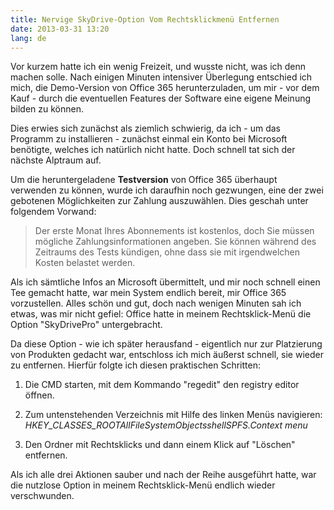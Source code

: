 ```yaml
---
title: Nervige SkyDrive-Option Vom Rechtsklickmenü Entfernen
date: 2013-03-31 13:20
lang: de
---
```


Vor kurzem hatte ich ein wenig Freizeit, und wusste nicht, was ich denn machen solle. Nach einigen Minuten intensiver Überlegung entschied ich mich, die Demo-Version von Office 365 herunterzuladen, um mir - vor dem Kauf - durch die eventuellen Features der Software eine eigene Meinung bilden zu können.

Dies erwies sich zunächst als ziemlich schwierig, da ich - um das Programm zu installieren - zunächst einmal ein Konto bei Microsoft benötigte, welches ich natürlich nicht hatte. Doch schnell tat sich der nächste Alptraum auf.

Um die heruntergeladene **Testversion** von Office 365 überhaupt verwenden zu können, wurde ich daraufhin noch gezwungen, eine der zwei gebotenen Möglichkeiten zur Zahlung auszuwählen. Dies geschah unter folgendem Vorwand:

> Der erste Monat Ihres Abonnements ist kostenlos, doch Sie müssen mögliche Zahlungsinformationen angeben. Sie können während des Zeitraums des Tests kündigen, ohne dass sie mit irgendwelchen Kosten belastet werden.

Als ich sämtliche Infos an Microsoft übermittelt, und mir noch schnell einen Tee gemacht hatte, war mein System endlich bereit, mir Office 365 vorzustellen. Alles schön und gut, doch nach wenigen Minuten sah ich etwas, was mir nicht gefiel: Office hatte in meinem Rechtsklick-Menü die Option "SkyDrivePro" untergebracht.

Da diese Option - wie ich später herausfand - eigentlich nur zur Platzierung von Produkten gedacht war, entschloss ich mich äußerst schnell, sie wieder zu entfernen. Hierfür folgte ich diesen praktischen Schritten:

1. Die CMD starten, mit dem Kommando "regedit" den registry editor öffnen.

2. Zum untenstehenden Verzeichnis mit Hilfe des linken Menüs navigieren: *HKEY_CLASSES_ROOTAllFileSystemObjectsshellSPFS.Context menu*

3. Den Ordner mit Rechtsklicks und dann einem Klick auf "Löschen" entfernen.

Als ich alle drei Aktionen sauber und nach der Reihe ausgeführt hatte, war die nutzlose Option in meinem Rechtsklick-Menü endlich wieder verschwunden.